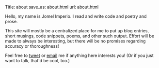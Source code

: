 Title: about
save_as: about.html
url: about.html

Hello, my name is Jomel Imperio. I read and write code and poetry and prose.

This site will mostly be a centralized place for me to put up blog entries, short musings, code snippets, poems, and other such output. Effort will be made to always be interesting, but there will be no promises regarding accuracy or thoroughness!

Feel free to <a href="http://twitter.com/jimperio">tweet</a> or <a href="mailto:jimperio@gmail.com">email</a> me if anything here interests you! (Or if you just want to talk, that'd be cool, too.)
